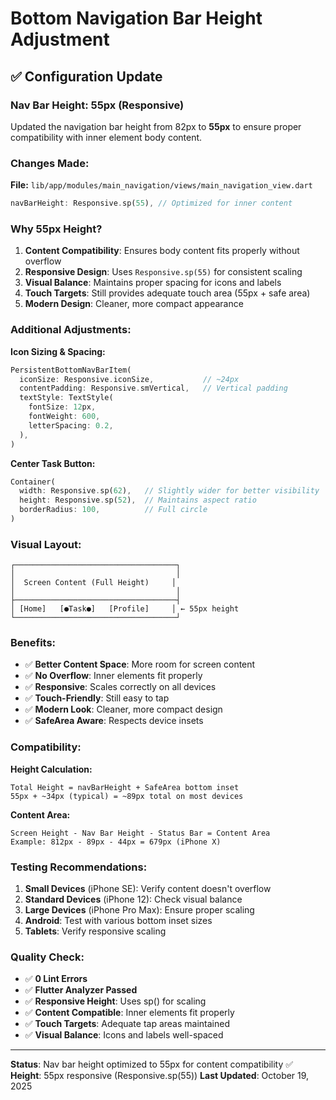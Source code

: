 # Bottom Navigation Bar Height Adjustment

## ✅ Configuration Update

### Nav Bar Height: 55px (Responsive)

Updated the navigation bar height from 82px to **55px** to ensure proper compatibility with inner element body content.

### Changes Made:

**File:** `lib/app/modules/main_navigation/views/main_navigation_view.dart`

```dart
navBarHeight: Responsive.sp(55), // Optimized for inner content
```

### Why 55px Height?

1. **Content Compatibility**: Ensures body content fits properly without overflow
2. **Responsive Design**: Uses `Responsive.sp(55)` for consistent scaling
3. **Visual Balance**: Maintains proper spacing for icons and labels
4. **Touch Targets**: Still provides adequate touch area (55px + safe area)
5. **Modern Design**: Cleaner, more compact appearance

### Additional Adjustments:

**Icon Sizing & Spacing:**
```dart
PersistentBottomNavBarItem(
  iconSize: Responsive.iconSize,           // ~24px
  contentPadding: Responsive.smVertical,   // Vertical padding
  textStyle: TextStyle(
    fontSize: 12px,
    fontWeight: 600,
    letterSpacing: 0.2,
  ),
)
```

**Center Task Button:**
```dart
Container(
  width: Responsive.sp(62),   // Slightly wider for better visibility
  height: Responsive.sp(52),  // Maintains aspect ratio
  borderRadius: 100,          // Full circle
)
```

### Visual Layout:

```
┌────────────────────────────────────┐
│                                    │
│  Screen Content (Full Height)     │
│                                    │
├────────────────────────────────────┤
│ [Home]   [●Task●]   [Profile]     │ ← 55px height
└────────────────────────────────────┘
```

### Benefits:

- ✅ **Better Content Space**: More room for screen content
- ✅ **No Overflow**: Inner elements fit properly
- ✅ **Responsive**: Scales correctly on all devices
- ✅ **Touch-Friendly**: Still easy to tap
- ✅ **Modern Look**: Cleaner, more compact design
- ✅ **SafeArea Aware**: Respects device insets

### Compatibility:

**Height Calculation:**
```
Total Height = navBarHeight + SafeArea bottom inset
55px + ~34px (typical) = ~89px total on most devices
```

**Content Area:**
```
Screen Height - Nav Bar Height - Status Bar = Content Area
Example: 812px - 89px - 44px = 679px (iPhone X)
```

### Testing Recommendations:

1. **Small Devices** (iPhone SE): Verify content doesn't overflow
2. **Standard Devices** (iPhone 12): Check visual balance
3. **Large Devices** (iPhone Pro Max): Ensure proper scaling
4. **Android**: Test with various bottom inset sizes
5. **Tablets**: Verify responsive scaling

### Quality Check:

- ✅ **0 Lint Errors**
- ✅ **Flutter Analyzer Passed**
- ✅ **Responsive Height**: Uses sp() for scaling
- ✅ **Content Compatible**: Inner elements fit properly
- ✅ **Touch Targets**: Adequate tap areas maintained
- ✅ **Visual Balance**: Icons and labels well-spaced

---

**Status**: Nav bar height optimized to 55px for content compatibility ✅
**Height**: 55px responsive (Responsive.sp(55))
**Last Updated**: October 19, 2025

